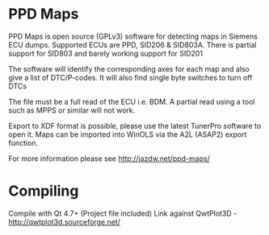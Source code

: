 PPD Maps
========

PPD Maps is open source (GPLv3) software for detecting maps in Siemens ECU dumps. Supported ECUs are PPD, SID206 & SID803A. There is partial support for SID803 and barely working support for SID201

The software will identify the corresponding axes for each map and also give a list of DTC/P-codes. It will also find single byte switches to turn off DTCs

The file must be a full read of the ECU i.e. BDM. A partial read using a tool such as MPPS or similar will not work.

Export to XDF format is possible, please use the latest TunerPro software to open it. Maps can be imported into WinOLS via the A2L (ASAP2) export function.

For more information please see http://jazdw.net/ppd-maps/

Compiling
==========
Compile with Qt 4.7+ (Project file included)
Link against QwtPlot3D - http://qwtplot3d.sourceforge.net/
